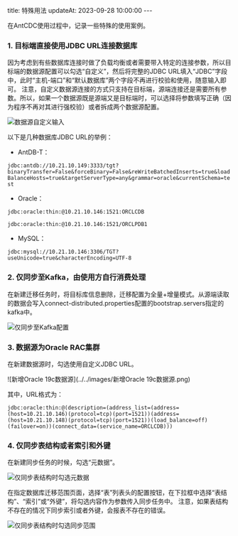 title: 特殊用法 updateAt: 2023-09-28 10:00:00 ---

在AntCDC使用过程中，记录一些特殊的使用案例。

### 1. 目标端直接使用JDBC URL连接数据库

因为考虑到有些数据库连接时做了负载均衡或者需要带入特定的连接参数，所以目标端的数据源配置可以勾选“自定义”，然后将完整的JDBC URL填入“JDBC”字段中，此时“主机-端口”和“默认数据库”两个字段不再进行校验和使用，随意输入即可。
注意，自定义数据源连接的方式只支持在目标端，源端连接还是需要所有参数。所以，如果一个数据源既是源端又是目标端时，可以选择将参数填写正确（因为程序不再对其进行强校验）或者拆成两个数据源配置。

![数据源自定义输入](../../images/数据源自定义输入.png)

以下是几种数据库JDBC URL的举例：

- AntDB-T：
 
`jdbc:antdb://10.21.10.149:3333/tgt?binaryTransfer=False&forceBinary=False&reWriteBatchedInserts=true&loadBalanceHosts=true&targetServerType=any&grammar=oracle&currentSchema=test`

- Oracle：
 
`jdbc:oracle:thin:@10.21.10.146:1521:ORCLCDB`

`jdbc:oracle:thin:@10.21.10.146:1521/ORCLPDB1`

- MySQL：

`jdbc:mysql://10.21.10.146:3306/TGT?useUnicode=true&characterEncoding=UTF-8`

### 2. 仅同步至Kafka，由使用方自行消费处理

在新建迁移任务时，将目标库信息删除，迁移配置为全量+增量模式。从源端读取的数据会写入connect-distributed.properties配置的bootstrap.servers指定的kafka中。
 
![仅同步至Kafka配置](../../images/仅同步至Kafka配置.png)

### 3. 数据源为Oracle RAC集群

在新建数据源时，勾选使用自定义JDBC URL。

![新增Oracle 19c数据源](../../images/新增Oracle 19c数据源.png)

其中，URL格式为：

`jdbc:oracle:thin:@(description=(address_list=(address=(host=10.21.10.146)(protocol=tcp)(port=1521))(address=(host=10.21.10.148)(protocol=tcp)(port=1521))(load_balance=off)(failover=on))(connect_data=(service_name=ORCLCDB)))`


### 4. 仅同步表结构或者索引和外键

在新建同步任务的时候，勾选“元数据”。
 
![仅同步表结构时勾选元数据](../../images/仅同步表结构时勾选元数据.png)

在指定数据库迁移范围页面，选择“表”列表头的配置按钮，在下拉框中选择“表结构”、“索引”或“外键”，将勾选内容作为参数传入同步任务中。
注意，如果表结构不存在的情况下同步索引或者外键，会报表不存在的错误。
 
![仅同步表结构时勾选同步范围](../../images/仅同步表结构时勾选同步范围.png)

